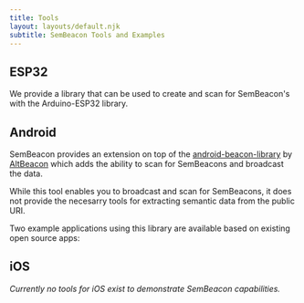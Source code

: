 ```yaml
---
title: Tools
layout: layouts/default.njk
subtitle: SemBeacon Tools and Examples
---
```


## ESP32
We provide a library that can be used to create and scan for SemBeacon's with the Arduino-ESP32 library.

## Android
SemBeacon provides an extension on top of the [android-beacon-library](https://github.com/AltBeacon/android-beacon-library/) by [AltBeacon](https://github.com/AltBeacon) which adds the ability to scan for SemBeacons and broadcast the data.

While this tool enables you to broadcast and scan for SemBeacons, it does not provide the necesarry tools for extracting semantic data from the public URI.

Two example applications using this library are available based on existing open source apps:

## iOS
*Currently no tools for iOS exist to demonstrate SemBeacon capabilities.*